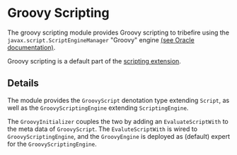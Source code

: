 # Groovy Scripting

The groovy scripting module provides Groovy scripting to tribefire using the `javax.script.ScriptEngineManager` "Groovy" engine [(see Oracle documentation)](https://docs.oracle.com/en/java/javase/17/docs/api/java.scripting/javax/script/ScriptEngineManager.html). 

Groovy scripting is a default part of the [scripting extension](asset://tribefire.extension.scripting:scripting-doc/scripting.md). 

## Details

The module provides the `GroovyScript` denotation type extending `Script`, as well as the `GroovyScriptingEngine` extending `ScriptingEngine`.

The `GroovyInitializer` couples the two by adding an `EvaluateScriptWith` to the meta data of `GroovyScript`. The `EvaluteScriptWith` is wired to `GroovyScriptingEngine`, and the `GroovyEngine` is deployed as (default) expert for the `GroovyScriptingEngine`.    